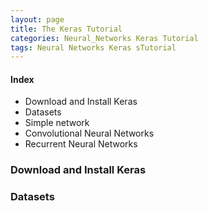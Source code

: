 ```yaml
---
layout: page
title: The Keras Tutorial
categories: Neural_Networks Keras Tutorial
tags: Neural Networks Keras sTutorial
---
```


#### Index

* Download and Install Keras
* Datasets
* Simple network
* Convolutional Neural Networks
* Recurrent Neural Networks

### Download and Install Keras

### Datasets
